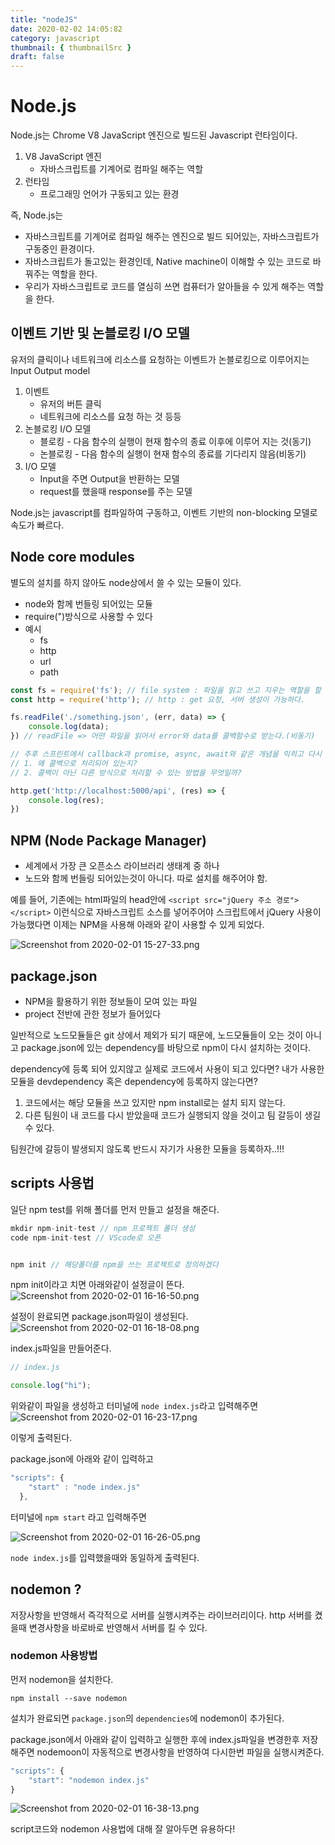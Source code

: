 ```yaml
---
title: "nodeJS"
date: 2020-02-02 14:05:82
category: javascript
thumbnail: { thumbnailSrc }
draft: false
---
```


# Node.js

Node.js는 Chrome V8 JavaScript 엔진으로 빌드된 Javascript 런타임이다.

1. V8 JavaScript 엔진
	- 자바스크립트를 기계어로 컴파일 해주는 역할
2. 런타임
	- 프로그래밍 언어가 구동되고 있는 환경
    
즉, Node.js는 
- 자바스크립트를 기계어로 컴파일 해주는 엔진으로 빌드 되어있는, 자바스크립트가 구동중인 환경이다.
- 자바스크립트가 돌고있는 환경인데, Native machine이 이해할 수 있는 코드로 바꿔주는 역할을 한다.
- 우리가 자바스크립트로 코드를 열심히 쓰면 컴퓨터가 알아들을 수 있게 해주는 역할을 한다.


## 이벤트 기반 및 논블로킹 I/O 모델

유저의 클릭이나 네트워크에 리소스를 요청하는 이벤트가 논블로킹으로 이루어지는 Input Output model

1. 이벤트 
	- 유저의 버튼 클릭
    - 네트워크에 리소스를 요청 하는 것 등등
2. 논블로킹 I/O 모델
	- 블로킹 - 다음 함수의 실행이 현재 함수의 종료 이후에 이루어 지는 것(동기)
    - 논블로킹 - 다음 함수의 실행이 현재 함수의 종료를 기다리지 않음(비동기)
3. I/O 모델
	- Input을 주면 Output을 반환하는 모델 
    - request를 했을때 response를 주는 모델


Node.js는 javascript를 컴파일하여 구동하고, 이벤트 기반의 non-blocking 모델로 속도가 빠르다.

## Node core modules
별도의 설치를 하지 않아도 node상에서  쓸 수 있는 모듈이 있다.
- node와 함께 번들링 되어있는 모듈
- require(")방식으로 사용할 수 있다
- 예시
	- fs
    - http
    - url
    - path
    
```js
const fs = require('fs'); // file system : 파일을 읽고 쓰고 지우는 역할을 할 수 있다.
const http = require('http'); // http : get 요청, 서버 생성이 가능하다.

fs.readFile('./something.json', (err, data) => {
	console.log(data);
}) // readFile => 어떤 파일을 읽어서 error와 data를 콜백함수로 받는다.(비동기)

// 추후 스프린트에서 callback과 promise, async, await와 같은 개념을 익히고 다시 코드를 보면서, 아래 2가지를 다시 고민해보자..!
// 1. 왜 콜백으로 처리되어 있는지?
// 2. 콜백이 아닌 다른 방식으로 처리할 수 있는 방법을 무엇일까?

http.get('http://localhost:5000/api', (res) => {
	console.log(res);
})
```

## NPM (Node Package Manager)
- 세계에서 가장 큰 오픈소스 라이브러리 생태계 중 하나
- 노드와 함께 번들링 되어있는것이 아니다. 따로 설치를 해주어야 함.

예를 들어, 기존에는 html파일의 head안에 `<script src="jQuery 주소 경로"></script>` 이런식으로 자바스크립트 소스를 넣어주어야 스크립트에서 jQuery 사용이 가능했다면 이제는 NPM을 사용해 아래와 같이 사용할 수 있게 되었다.

![Screenshot from 2020-02-01 15-27-33.png](https://images.velog.io/post-images/yhe228/60e80420-44bc-11ea-9528-73385e3decb8/Screenshot-from-2020-02-01-15-27-33.png)

## package.json
- NPM을 활용하기 위한 정보들이 모여 있는 파일
- project 전반에 관한 정보가 들어있다



일반적으로 노드모듈들은 git 상에서 제외가 되기 때문에, 노드모듈들이 오는 것이 아니고
package.json에 있는 dependency를 바탕으로 npm이 다시 설치하는 것이다.

dependency에 등록 되어 있지않고 실제로 코드에서 사용이 되고 있다면? 
내가 사용한 모듈을 devdependency 혹은 dependency에 등록하지 않는다면?
1. 코드에서는 해당 모듈을 쓰고 있지만 npm install로는 설치 되지 않는다.
2. 다른 팀원이 내 코드를 다시 받았을때 코드가 실행되지 않을 것이고 팀 갈등이 생길 수 있다.

팀원간에 갈등이 발생되지 않도록 반드시 자기가 사용한 모듈을 등록하자..!!!


## scripts 사용법

일단 npm test를 위해 폴더를 먼저 만들고 설정을 해준다.

```js
mkdir npm-init-test // npm 프로젝트 폴더 생성
code npm-init-test // VScode로 오픈


npm init // 해당폴더를 npm을 쓰는 프로젝트로 정의하겠다
```

npm init이라고 치면 아래와같이 설정글이 뜬다.  
![Screenshot from 2020-02-01 16-16-50.png](https://images.velog.io/post-images/yhe228/e2b35850-44c2-11ea-bde5-b1499c9eeb90/Screenshot-from-2020-02-01-16-16-50.png)

설정이 완료되면 package.json파일이 생성된다.  
![Screenshot from 2020-02-01 16-18-08.png](https://images.velog.io/post-images/yhe228/08295760-44c3-11ea-8488-ed86e22436c0/Screenshot-from-2020-02-01-16-18-08.png)

index.js파일을 만들어준다.

```js
// index.js

console.log("hi");
```

위와같이 파일을 생성하고 터미널에 `node index.js`라고 입력해주면  
![Screenshot from 2020-02-01 16-23-17.png](https://images.velog.io/post-images/yhe228/cdc93ad0-44c3-11ea-88c3-ff63fd21259a/Screenshot-from-2020-02-01-16-23-17.png)

이렇게 출력된다.  

package.json에 아래와 같이 입력하고

```js
"scripts": {
    "start" : "node index.js"
  },
```

터미널에 `npm start` 라고 입력해주면

![Screenshot from 2020-02-01 16-26-05.png](https://images.velog.io/post-images/yhe228/242932e0-44c4-11ea-88c3-ff63fd21259a/Screenshot-from-2020-02-01-16-26-05.png)

`node index.js`를 입력했을때와 동일하게 출력된다.

## nodemon ?
저장사항을 반영해서 즉각적으로 서버를 실행시켜주는 라이브러리이다.
http 서버를 켰을때 변경사항을 바로바로 반영해서 서버를 킬 수 있다.

### nodemon 사용방법
먼저 nodemon을 설치한다.

```
npm install --save nodemon
```

설치가 완료되면 `package.json`의 `dependencies`에 nodemon이 추가된다. 

package.json에서 아래와 같이 입력하고 실행한 후에 index.js파일을 변경한후 저장해주면 nodemoon이 자동적으로 변경사항을 반영하여 다시한번 파일을 실행시켜준다.

```js
"scripts": {
    "start": "nodemon index.js"
}
```

![Screenshot from 2020-02-01 16-38-13.png](https://images.velog.io/post-images/yhe228/d9d718e0-44c5-11ea-ab20-23d4f42b4bc6/Screenshot-from-2020-02-01-16-38-13.png)

script코드와  nodemon 사용법에 대해 잘 알아두면 유용하다!


